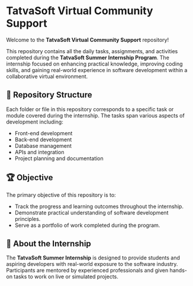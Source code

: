 # TatvaSoft Virtual Community Support

Welcome to the **TatvaSoft Virtual Community Support** repository!

This repository contains all the daily tasks, assignments, and activities completed during the **TatvaSoft Summer Internship Program**. The internship focused on enhancing practical knowledge, improving coding skills, and gaining real-world experience in software development within a collaborative virtual environment.

## 📁 Repository Structure

Each folder or file in this repository corresponds to a specific task or module covered during the internship. The tasks span various aspects of development including:

* Front-end development
* Back-end development
* Database management
* APIs and integration
* Project planning and documentation

## 🏆 Objective

The primary objective of this repository is to:

* Track the progress and learning outcomes throughout the internship.
* Demonstrate practical understanding of software development principles.
* Serve as a portfolio of work completed during the program.

## 🚀 About the Internship

The **TatvaSoft Summer Internship** is designed to provide students and aspiring developers with real-world exposure to the software industry. Participants are mentored by experienced professionals and given hands-on tasks to work on live or simulated projects.

